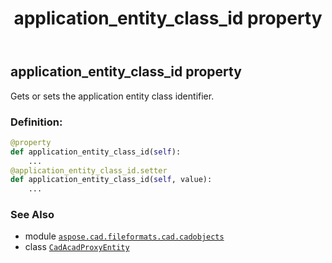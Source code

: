 ﻿---
title: application_entity_class_id property
second_title: Aspose.CAD for Python via .NET API References
description: 
type: docs
weight: 60
url: /python-net/aspose.cad.fileformats.cad.cadobjects/cadacadproxyentity/application_entity_class_id/
is_root: false
---

## application_entity_class_id property


Gets or sets the application entity class identifier.
### Definition:
```python
@property
def application_entity_class_id(self):
    ...
@application_entity_class_id.setter
def application_entity_class_id(self, value):
    ...
```

### See Also
* module [`aspose.cad.fileformats.cad.cadobjects`](../../)
* class [`CadAcadProxyEntity`](/cad/python-net/aspose.cad.fileformats.cad.cadobjects/cadacadproxyentity)
